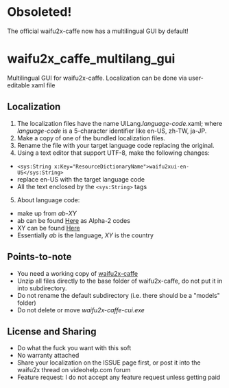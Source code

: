 # Obsoleted!
The official waifu2x-caffe now has a multilingual GUI by default!

# waifu2x_caffe_multilang_gui
Multilingual GUI for waifu2x-caffe. Localization can be done via user-editable xaml file

## Localization
1. The localization files have the name UILang._language-code_.xaml; where _language-code_ is a 5-character identifier like en-US, zh-TW, ja-JP.
2. Make a copy of one of the bundled localization files.
3. Rename the file with your target language code replacing the original.
4. Using a text editor that support UTF-8, make the following changes:
  * ```<sys:String x:Key="ResourceDictionaryName">waifu2xui-en-US</sys:String>```
  * replace en-US with the target language code
  * All the text enclosed by the ```<sys:String>``` tags
5. About language code:
  * make up from _ab_-_XY_
  * ab can be found [Here](http://www.loc.gov/standards/iso639-2/php/langcodes-search.php) as Alpha-2 codes
  * XY can be found [Here](https://www.iso.org/obp/ui/#search)
  * Essentially _ab_ is the language, _XY_ is the country
  
## Points-to-note
* You need a working copy of [waifu2x-caffe](https://github.com/lltcggie/waifu2x-caffe/releases)
* Unzip all files directly to the base folder of waifu2x-caffe, do not put it in into subdirectory.
* Do not rename the default subdirectory (i.e. there should be a "models" folder)
* Do not delete or move _waifu2x-caffe-cui.exe_

## License and Sharing
* Do what the fuck you want with this soft
* No warranty attached
* Share your localization on the ISSUE page first, or post it into the waifu2x thread on videohelp.com forum
* Feature request: I do not accept any feature request unless getting paid
